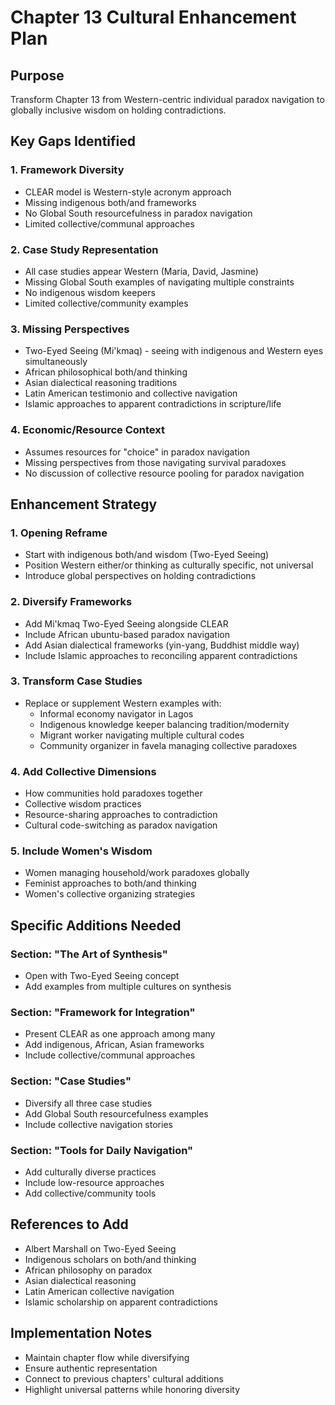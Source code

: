 # Chapter 13 Cultural Enhancement Plan

## Purpose
Transform Chapter 13 from Western-centric individual paradox navigation to globally inclusive wisdom on holding contradictions.

## Key Gaps Identified

### 1. Framework Diversity
- CLEAR model is Western-style acronym approach
- Missing indigenous both/and frameworks
- No Global South resourcefulness in paradox navigation
- Limited collective/communal approaches

### 2. Case Study Representation
- All case studies appear Western (Maria, David, Jasmine)
- Missing Global South examples of navigating multiple constraints
- No indigenous wisdom keepers
- Limited collective/community examples

### 3. Missing Perspectives
- Two-Eyed Seeing (Mi'kmaq) - seeing with indigenous and Western eyes simultaneously
- African philosophical both/and thinking
- Asian dialectical reasoning traditions
- Latin American testimonio and collective navigation
- Islamic approaches to apparent contradictions in scripture/life

### 4. Economic/Resource Context
- Assumes resources for "choice" in paradox navigation
- Missing perspectives from those navigating survival paradoxes
- No discussion of collective resource pooling for paradox navigation

## Enhancement Strategy

### 1. Opening Reframe
- Start with indigenous both/and wisdom (Two-Eyed Seeing)
- Position Western either/or thinking as culturally specific, not universal
- Introduce global perspectives on holding contradictions

### 2. Diversify Frameworks
- Add Mi'kmaq Two-Eyed Seeing alongside CLEAR
- Include African ubuntu-based paradox navigation
- Add Asian dialectical frameworks (yin-yang, Buddhist middle way)
- Include Islamic approaches to reconciling apparent contradictions

### 3. Transform Case Studies
- Replace or supplement Western examples with:
  - Informal economy navigator in Lagos
  - Indigenous knowledge keeper balancing tradition/modernity
  - Migrant worker navigating multiple cultural codes
  - Community organizer in favela managing collective paradoxes

### 4. Add Collective Dimensions
- How communities hold paradoxes together
- Collective wisdom practices
- Resource-sharing approaches to contradiction
- Cultural code-switching as paradox navigation

### 5. Include Women's Wisdom
- Women managing household/work paradoxes globally
- Feminist approaches to both/and thinking
- Women's collective organizing strategies

## Specific Additions Needed

### Section: "The Art of Synthesis"
- Open with Two-Eyed Seeing concept
- Add examples from multiple cultures on synthesis

### Section: "Framework for Integration"
- Present CLEAR as one approach among many
- Add indigenous, African, Asian frameworks
- Include collective/communal approaches

### Section: "Case Studies"
- Diversify all three case studies
- Add Global South resourcefulness examples
- Include collective navigation stories

### Section: "Tools for Daily Navigation"
- Add culturally diverse practices
- Include low-resource approaches
- Add collective/community tools

## References to Add
- Albert Marshall on Two-Eyed Seeing
- Indigenous scholars on both/and thinking
- African philosophy on paradox
- Asian dialectical reasoning
- Latin American collective navigation
- Islamic scholarship on apparent contradictions

## Implementation Notes
- Maintain chapter flow while diversifying
- Ensure authentic representation
- Connect to previous chapters' cultural additions
- Highlight universal patterns while honoring diversity